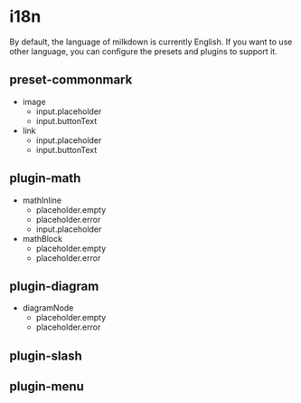 # i18n

By default, the language of milkdown is currently English.
If you want to use other language, you can configure the presets and plugins to support it.

## preset-commonmark

-   image
    -   input.placeholder
    -   input.buttonText
-   link
    -   input.placeholder
    -   input.buttonText

## plugin-math

-   mathInline
    -   placeholder.empty
    -   placeholder.error
    -   input.placeholder
-   mathBlock
    -   placeholder.empty
    -   placeholder.error

## plugin-diagram

-   diagramNode
    -   placeholder.empty
    -   placeholder.error

## plugin-slash

## plugin-menu
